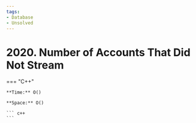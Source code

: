 ```yaml
---
tags:
- Database
- Unsolved
---
```



# 2020. Number of Accounts That Did Not Stream

=== "C++"

    **Time:** O()

    **Space:** O()

    ``` c++
    ```